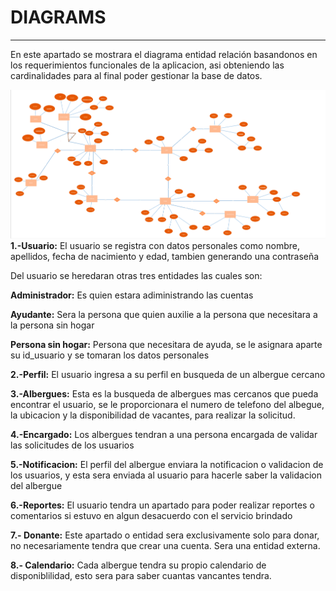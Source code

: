 # DIAGRAMS
---
En este apartado se mostrara el diagrama entidad relación basandonos en los requerimientos funcionales de la aplicacion, asi obteniendo las cardinalidades para al final poder gestionar la base de datos.

![Diagrama](/Databases/Diagrams/Diagrama.png)
**1.-Usuario:** El usuario se registra con datos personales como nombre, apellidos, fecha de nacimiento y edad, tambien generando una contraseña

Del usuario se heredaran otras tres entidades las cuales son: 

**Administrador:** Es quien estara adiministrando las cuentas

**Ayudante:** Sera la persona que quien auxilie a la persona que necesitara a la persona sin hogar

**Persona sin hogar:** Persona que necesitara de ayuda, se le asignara aparte su id_usuario y se tomaran los datos personales

**2.-Perfil:** El usuario ingresa a su perfil en busqueda de un albergue cercano
 
**3.-Albergues:** Esta es la busqueda de albergues mas cercanos que pueda encontrar el usuario, se le proporcionara el numero de telefono del albegue, la ubicacion y la disponibilidad de vacantes, para realizar la solicitud.

**4.-Encargado:** Los albergues tendran a una persona encargada de validar las solicitudes de los usuarios

**5.-Notificacion:** El perfil del albergue enviara la notificacion o validacion de los usuarios, y esta sera enviada al usuario para hacerle saber la validacion del albergue

**6.-Reportes:** El usuario tendra un apartado para poder realizar reportes o comentarios si estuvo en algun desacuerdo con el servicio brindado

**7.- Donante:** Este apartado o entidad sera exclusivamente solo para donar, no necesariamente tendra que crear una cuenta. Sera una entidad externa.

**8.- Calendario:** Cada albergue tendra su propio calendario de disponiblilidad, esto sera para saber cuantas vancantes tendra.



